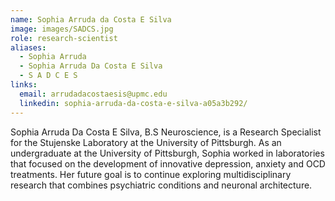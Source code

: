 ```yaml
---
name: Sophia Arruda da Costa E Silva
image: images/SADCS.jpg
role: research-scientist
aliases:
  - Sophia Arruda
  - Sophia Arruda Da Costa E Silva
  - S A D C E S
links:
  email: arrudadacostaesis@upmc.edu
  linkedin: sophia-arruda-da-costa-e-silva-a05a3b292/
---
```


Sophia Arruda Da Costa E Silva, B.S Neuroscience, is a Research Specialist for the Stujenske Laboratory at the University of Pittsburgh. As an undergraduate at the University of Pittsburgh, Sophia worked in laboratories that focused on the development of innovative depression, anxiety and OCD treatments. Her future goal is to continue exploring multidisciplinary research that combines psychiatric conditions and neuronal architecture.